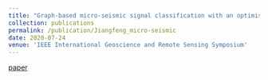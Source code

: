 ```yaml
---
title: "Graph-based micro-seismic signal classification with an optimised feature space"
collection: publications
permalink: /publication/Jiangfeng_micro-seismic
date: 2020-07-24
venue: 'IEEE International Geoscience and Remote Sensing Symposium'
---
```

[paper](https://pureportal.strath.ac.uk/en/publications/graph-based-micro-seismic-signal-classification-with-an-optimised)
